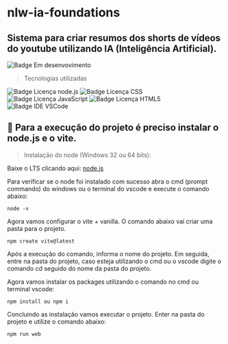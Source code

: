 # nlw-ia-foundations

## Sistema para criar resumos dos shorts de vídeos do youtube utilizando IA (Inteligência Artificial).

![Badge Em desenvovimento](https://img.shields.io/badge/Status-EM%20DESENVOLVIMENTO-orange)

> Tecnologias utilizadas

![Badge Licença node.js](https://img.shields.io/badge/license-NODE.JS-brightgreen)
![Badge Licença CSS](https://img.shields.io/badge/license-CSS-blue)
![Badge Licença JavaScript](https://shields.io/badge/license-JavaScript-yellow)
![Badge Licença HTML5](https://img.shields.io/badge/license-HTML5-orange)
![Badge IDE VSCode](https://img.shields.io/badge/IDE-VSCode-blue)

## :hammer: Para a execução do projeto é preciso instalar o node.js e o vite.

> Instalação do node (Windows 32 ou 64 bits):

Baixe o LTS clicando aqui: [node.js](https://nodejs.org/pt-br/download)

Para verificar se o node foi instalado com sucesso abra o cmd (prompt commando) do windows ou o terminal do vscode e execute o comando abaixo:

```
node -v
```

Agora vamos configurar o vite + vanilla. O comando abaixo vai criar uma pasta para o projeto.

```
npm create vite@latest
```

Após a execução do comando, informa o nome do projeto. Em seguida, entre na pasta do projeto, caso esteja utilizando o cmd ou o vscode digite o comando cd seguido do nome da pasta do projeto.

Agora vamos instalar os packages utilizando o comando no cmd ou terminal vscode:

```
npm install ou npm i
```

Concluindo as instalação vamos executar o projeto. Enter na pasta do projeto e utilize o comando abaixo:

```
npm run web
```
